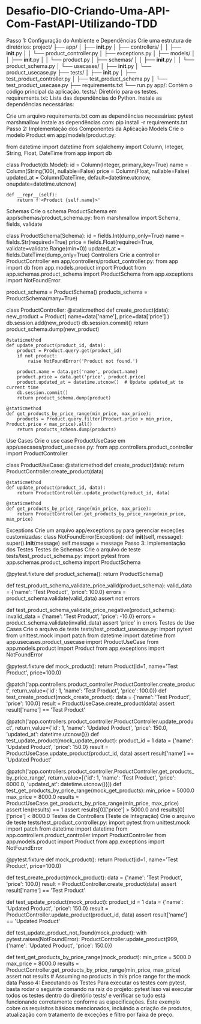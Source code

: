 # Desafio-DIO-Criando-Uma-API-Com-FastAPI-Utilizando-TDD
Passo 1: Configuração do Ambiente e Dependências
Crie uma estrutura de diretórios:
project/
├── app/
│   ├── __init__.py
│   ├── controllers/
│   │   ├── __init__.py
│   │   └── product_controller.py
│   ├── exceptions.py
│   ├── models/
│   │   ├── __init__.py
│   │   └── product.py
│   ├── schemas/
│   │   ├── __init__.py
│   │   └── product_schema.py
│   └── usecases/
│       ├── __init__.py
│       └── product_usecase.py
├── tests/
│   ├── __init__.py
│   ├── test_product_controller.py
│   ├── test_product_schema.py
│   └── test_product_usecase.py
├── requirements.txt
└── run.py
app/: Contém o código principal da aplicação.
tests/: Diretório para os testes.
requirements.txt: Lista das dependências do Python.
Instale as dependências necessárias:

Crie um arquivo requirements.txt com as dependências necessárias:
pytest
marshmallow
Instale as dependências com:
pip install -r requirements.txt
Passo 2: Implementação dos Componentes da Aplicação
Models
Crie o modelo Product em app/models/product.py:

from datetime import datetime
from sqlalchemy import Column, Integer, String, Float, DateTime
from app import db

class Product(db.Model):
    id = Column(Integer, primary_key=True)
    name = Column(String(100), nullable=False)
    price = Column(Float, nullable=False)
    updated_at = Column(DateTime, default=datetime.utcnow, onupdate=datetime.utcnow)

    def __repr__(self):
        return f'<Product {self.name}>'
Schemas
Crie o schema ProductSchema em app/schemas/product_schema.py:
from marshmallow import Schema, fields, validate

class ProductSchema(Schema):
    id = fields.Int(dump_only=True)
    name = fields.Str(required=True)
    price = fields.Float(required=True, validate=validate.Range(min=0))
    updated_at = fields.DateTime(dump_only=True)
Controllers
Crie a controller ProductController em app/controllers/product_controller.py:
from app import db
from app.models.product import Product
from app.schemas.product_schema import ProductSchema
from app.exceptions import NotFoundError

product_schema = ProductSchema()
products_schema = ProductSchema(many=True)

class ProductController:
    @staticmethod
    def create_product(data):
        new_product = Product(
            name=data['name'],
            price=data['price']
        )
        db.session.add(new_product)
        db.session.commit()
        return product_schema.dump(new_product)

    @staticmethod
    def update_product(product_id, data):
        product = Product.query.get(product_id)
        if not product:
            raise NotFoundError('Product not found.')

        product.name = data.get('name', product.name)
        product.price = data.get('price', product.price)
        product.updated_at = datetime.utcnow()  # Update updated_at to current time
        db.session.commit()
        return product_schema.dump(product)

    @staticmethod
    def get_products_by_price_range(min_price, max_price):
        products = Product.query.filter(Product.price > min_price, Product.price < max_price).all()
        return products_schema.dump(products)
Use Cases
Crie o use case ProductUseCase em app/usecases/product_usecase.py:
from app.controllers.product_controller import ProductController

class ProductUseCase:
    @staticmethod
    def create_product(data):
        return ProductController.create_product(data)

    @staticmethod
    def update_product(product_id, data):
        return ProductController.update_product(product_id, data)

    @staticmethod
    def get_products_by_price_range(min_price, max_price):
        return ProductController.get_products_by_price_range(min_price, max_price)
Exceptions
Crie um arquivo app/exceptions.py para gerenciar exceções customizadas:
class NotFoundError(Exception):
    def __init__(self, message):
        super().__init__(message)
        self.message = message
Passo 3: Implementação dos Testes
Testes de Schemas
Crie o arquivo de teste tests/test_product_schema.py:
import pytest
from app.schemas.product_schema import ProductSchema

@pytest.fixture
def product_schema():
    return ProductSchema()

def test_product_schema_validate_price_valid(product_schema):
    valid_data = {'name': 'Test Product', 'price': 100.0}
    errors = product_schema.validate(valid_data)
    assert not errors

def test_product_schema_validate_price_negative(product_schema):
    invalid_data = {'name': 'Test Product', 'price': -10.0}
    errors = product_schema.validate(invalid_data)
    assert 'price' in errors
Testes de Use Cases
Crie o arquivo de teste tests/test_product_usecase.py:
import pytest
from unittest.mock import patch
from datetime import datetime
from app.usecases.product_usecase import ProductUseCase
from app.models.product import Product
from app.exceptions import NotFoundError

@pytest.fixture
def mock_product():
    return Product(id=1, name='Test Product', price=100.0)

@patch('app.controllers.product_controller.ProductController.create_product', return_value={'id': 1, 'name': 'Test Product', 'price': 100.0})
def test_create_product(mock_create_product):
    data = {'name': 'Test Product', 'price': 100.0}
    result = ProductUseCase.create_product(data)
    assert result['name'] == 'Test Product'

@patch('app.controllers.product_controller.ProductController.update_product', return_value={'id': 1, 'name': 'Updated Product', 'price': 150.0, 'updated_at': datetime.utcnow()})
def test_update_product(mock_update_product):
    product_id = 1
    data = {'name': 'Updated Product', 'price': 150.0}
    result = ProductUseCase.update_product(product_id, data)
    assert result['name'] == 'Updated Product'

@patch('app.controllers.product_controller.ProductController.get_products_by_price_range', return_value=[{'id': 1, 'name': 'Test Product', 'price': 6000.0, 'updated_at': datetime.utcnow()}])
def test_get_products_by_price_range(mock_get_products):
    min_price = 5000.0
    max_price = 8000.0
    results = ProductUseCase.get_products_by_price_range(min_price, max_price)
    assert len(results) == 1
    assert results[0]['price'] > 5000.0 and results[0]['price'] < 8000.0
Testes de Controllers (Teste de Integração)
Crie o arquivo de teste tests/test_product_controller.py:
import pytest
from unittest.mock import patch
from datetime import datetime
from app.controllers.product_controller import ProductController
from app.models.product import Product
from app.exceptions import NotFoundError

@pytest.fixture
def mock_product():
    return Product(id=1, name='Test Product', price=100.0)

def test_create_product(mock_product):
    data = {'name': 'Test Product', 'price': 100.0}
    result = ProductController.create_product(data)
    assert result['name'] == 'Test Product'

def test_update_product(mock_product):
    product_id = 1
    data = {'name': 'Updated Product', 'price': 150.0}
    result = ProductController.update_product(product_id, data)
    assert result['name'] == 'Updated Product'

def test_update_product_not_found(mock_product):
    with pytest.raises(NotFoundError):
        ProductController.update_product(999, {'name': 'Updated Product', 'price': 150.0})

def test_get_products_by_price_range(mock_product):
    min_price = 5000.0
    max_price = 8000.0
    results = ProductController.get_products_by_price_range(min_price, max_price)
    assert not results  # Assuming no products in this price range for the mock data
Passo 4: Executando os Testes
Para executar os testes com pytest, basta rodar o seguinte comando na raiz do projeto:
pytest
Isso vai executar todos os testes dentro do diretório tests/ e verificar se tudo está funcionando corretamente conforme as especificações.
Este exemplo cobre os requisitos básicos mencionados, incluindo a criação de produtos, atualização com tratamento de exceções e filtro por faixa de preço. 
